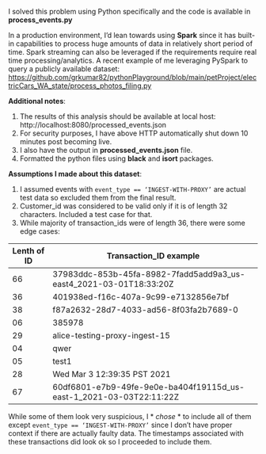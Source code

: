 I solved this problem using Python specifically and the code is available in **process_events.py**

In a production environment, I’d lean towards using **Spark** since it has built-in capabilities to process huge amounts of data in relatively short period of time. Spark streaming can also be leveraged if the requirements require real time processing/analytics. A recent example of me leveraging PySpark to query a publicly available dataset: https://github.com/grkumar82/pythonPlayground/blob/main/petProject/electricCars_WA_state/process_photos_filing.py

**Additional notes**:
1. The results of this analysis should be available at local host: http://localhost:8080/processed_events.json 
2. For security purposes, I have above HTTP automatically shut down 10 minutes post becoming live.
3. I also have the output in **processed_events.json** file. 
4. Formatted the python files using **black** and **isort** packages.

**Assumptions I made about this dataset**:
1. I assumed events with `event_type == ‘INGEST-WITH-PROXY’` are actual test data so excluded them from the final result.
2. Customer_id was considered to be valid only if it is of length 32 characters. Included a test case for that.
3. While majority of transaction_ids were of length 36, there were some edge cases:

| Lenth of ID   | Transaction_ID example                                                        |
| ------------- | ----------------------------------------------------------------------------- |
| 66            | 37983ddc-853b-45fa-8982-7fadd5add9a3_us-east4_2021-03-01T18:33:20Z            |
| 36            | 401938ed-f16c-407a-9c99-e7132856e7bf                                          |
| 38            | f87a2632-28d7-4033-ad56-8f03fa2b7689-0                                        |
| 06            | 385978                                                                        |
| 29            | alice-testing-proxy-ingest-15                                                 |
| 04            | qwer                                                                          |
| 05            | test1                                                                         |
| 28            | Wed Mar  3 12:39:35 PST 2021                                                  |
| 67            | 60df6801-e7b9-49fe-9e0e-ba404f19115d_us-east-1_2021-03-03T22:11:22Z           |

While some of them look very suspicious, I * *chose* * to include all of them except `event_type == ‘INGEST-WITH-PROXY’` since I don’t have proper context if there are actually faulty data. The timestamps associated with these transactions did look ok so I proceeded to include them.
